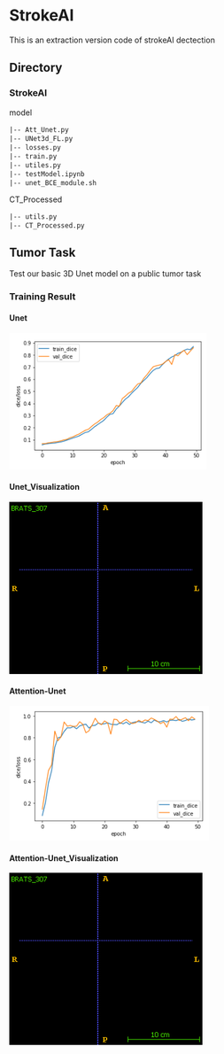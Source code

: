 # StrokeAI
This is an extraction version code of strokeAI dectection
## Directory
### StrokeAI
model

    |-- Att_Unet.py
    |-- UNet3d_FL.py
    |-- losses.py
    |-- train.py
    |-- utiles.py
    |-- testModel.ipynb    
    |-- unet_BCE_module.sh

CT_Processed

    |-- utils.py
    |-- CT_Processed.py
    
## Tumor Task

Test our basic 3D Unet model on a public tumor task

### Training Result
#### Unet

![image](https://github.com/j217435/StrokeAI/blob/main/Figure/Unet.PNG)

#### Unet_Visualization

![image](https://github.com/j217435/StrokeAI/blob/main/Figure/307_unet_Axial.gif)

#### Attention-Unet
![image](https://github.com/j217435/StrokeAI/blob/main/Figure/AttUnet.PNG)

#### Attention-Unet_Visualization

![image](https://github.com/j217435/StrokeAI/blob/main/Figure/307_att_Axial.gif)
